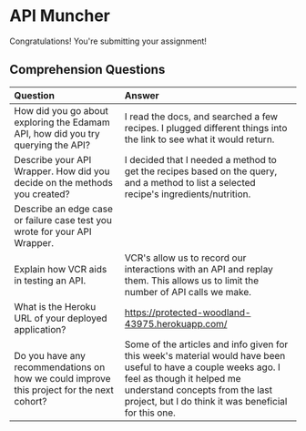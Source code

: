 # API Muncher
Congratulations! You're submitting your assignment!

## Comprehension Questions
| Question | Answer    |
| :------------- | :------------- |
| How did you go about exploring the Edamam API, how did you try querying the API? | I read the docs, and searched a few recipes. I plugged different things into the link to see what it would return.  |
| Describe your API Wrapper.  How did you decide on the methods you created? | I decided that I needed a method to get the recipes based on the query, and a method to list a selected recipe's ingredients/nutrition.  |
| Describe an edge case or failure case test you wrote for your API Wrapper. |  |
| Explain how VCR aids in testing an API. | VCR's allow us to record our interactions with an API and replay them. This allows us to limit the number of API calls we make.  |
| What is the Heroku URL of your deployed application? | https://protected-woodland-43975.herokuapp.com/ |
| Do you have any recommendations on how we could improve this project for the next cohort? | Some of the articles and info given for this week's material would have been useful to have a couple weeks ago. I feel as though it helped me understand concepts from the last project, but I do think it was beneficial for this one.  |
